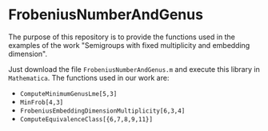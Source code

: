 # FrobeniusNumberAndGenus

The purpose of this repository is to provide the functions used 
in the examples of the work "Semigroups with fixed multiplicity and embedding dimension".

Just download the file ```FrobeniusNumberAndGenus.m``` and execute this library in ```Mathematica```. 
The functions used in our work are:
- ```ComputeMinimumGenusLme[5,3]```
- ```MinFrob[4,3]```
- ```FrobeniusEmbeddingDimensionMultiplicity[6,3,4]```
- ```ComputeEquivalenceClass[{6,7,8,9,11}]```
